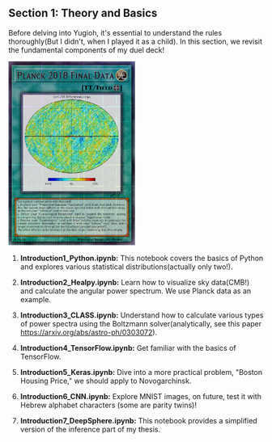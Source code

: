 ## Section 1: Theory and Basics

Before delving into Yugioh, it's essential to understand the rules thoroughly(But I didn't, when I played it as a child). In this section, we revisit the fundamental components of my duel deck!

[<img src="Yugioh_Planck.png" width="250"/>](Yugioh_Planck.png)

1. **Introduction1_Python.ipynb:** This notebook covers the basics of Python and explores various statistical distributions(actually only two!).

2. **Introduction2_Healpy.ipynb:** Learn how to visualize sky data(CMB!) and calculate the angular power spectrum. We use Planck data as an example.

3. **Introduction3_CLASS.ipynb:** Understand how to calculate various types of power spectra using the Boltzmann solver(analytically, see this paper https://arxiv.org/abs/astro-ph/0303072).

4. **Introduction4_TensorFlow.ipynb:** Get familiar with the basics of TensorFlow.

5. **Introduction5_Keras.ipynb:** Dive into a more practical problem, "Boston Housing Price," we should apply to Novogarchinsk.

6. **Introduction6_CNN.ipynb:** Explore MNIST images, on future, test it with Hebrew alphabet characters (some are parity twins)!

7. **Introduction7_DeepSphere.ipynb:** This notebook provides a simplified version of the inference part of my thesis.
